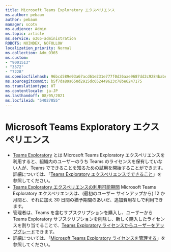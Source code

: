 ```yaml
---
title: Microsoft Teams Exploratory エクスペリエンス
ms.author: pebaum
author: pebaum
manager: scotv
ms.audience: Admin
ms.topic: article
ms.service: o365-administration
ROBOTS: NOINDEX, NOFOLLOW
localization_priority: Normal
ms.collection: Adm_O365
ms.custom:
- "9001513"
- "3572"
- "7228"
ms.openlocfilehash: 96bcd589e03a67acd61e231e777f0d26aae9687dd2c9284babe3e2669343ca5e
ms.sourcegitcommit: b5f7da89a650d2915dc652449623c78be6247175
ms.translationtype: HT
ms.contentlocale: ja-JP
ms.lasthandoff: 08/05/2021
ms.locfileid: "54027055"
---
```

# <a name="microsoft-teams-exploratory-experience"></a>Microsoft Teams Exploratory エクスペリエンス

- [Teams Exploratory](https://docs.microsoft.com/microsoftteams/teams-exploratory) とは Microsoft Teams Exploratory エクスペリエンスを利用すると、組織内のユーザーのうち Teams のライセンスを保有していない人が、Teams でできることを知るための試用を開始することができます。 詳細については、「[Teams Exploratory エクスペリエンスでできること](https://docs.microsoft.com/microsoftteams/teams-exploratory#whats-in-the-teams-exploratory-experience)」を参照してください。
- [Teams Exploratory エクスペリエンスの利用可能期間](https://docs.microsoft.com/microsoftteams/teams-exploratory#how-long-does-the-teams-exploratory-experience-last) Microsoft Teams Exploratory エクスペリエンスは、(最初のユーザー サインアップから) 12 か月間と、それに加え 30 日間の猶予期間のあいだ、追加費用なしで利用できます。
- 管理者は、Teams を含むサブスクリプションを購入し、ユーザーから Teams Exploratory サブスクリプションを削除し、新しく購入したライセンスを割り当てることで、[Teams Exploratory ライセンスからユーザーをアップグレード](https://docs.microsoft.com/microsoftteams/teams-exploratory#upgrade-users-from-the-teams-exploratory-license)できます。
- 詳細については、「[Microsoft Teams Exploratory ライセンスを管理する](https://docs.microsoft.com/microsoftteams/teams-exploratory)」を参照してください。
